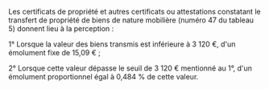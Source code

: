 Les certificats de propriété et autres certificats ou attestations constatant le transfert de propriété de biens de nature mobilière (numéro 47 du tableau 5) donnent lieu à la perception :


1° Lorsque la valeur des biens transmis est inférieure à 3 120 €, d'un émolument fixe de 15,09 € ;


2° Lorsque cette valeur dépasse le seuil de 3 120 € mentionné au 1°, d'un émolument proportionnel égal à 0,484 % de cette valeur.

